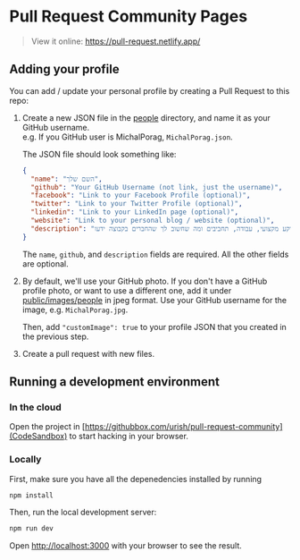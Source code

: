 # Pull Request Community Pages

> View it online: https://pull-request.netlify.app/

## Adding your profile

You can add / update your personal profile by creating a Pull Request to this repo:

1. Create a new JSON file in the [people](people/) directory, and name it as your GitHub username.  
   e.g. If you GitHub user is MichalPorag, `MichalPorag.json`.

   The JSON file should look something like:

   ```json
   {
     "name": "השם שלך",
     "github": "Your GitHub Username (not link, just the username)",
     "facebook": "Link to your Facebook Profile (optional)",
     "twitter": "Link to your Twitter Profile (optional)",
     "linkedin": "Link to your LinkedIn page (optional)",
     "website": "Link to your personal blog / website (optional)",
     "description": "פסקה או שתיים על עצמך: רקע מקצועי, עבודה, תחביבים ומה שחשוב לך שהחברים בקבוצה ידעו"
   }
   ```

   The `name`, `github`, and `description` fields are required. All the other fields are optional.

2. By default, we'll use your GitHub photo. If you don't have a GitHub profile photo,
   or want to use a different one, add it under [public/images/people](public/images/people) in jpeg format.
   Use your GitHub username for the image, e.g. `MichalPorag.jpg`.

   Then, add `"customImage": true` to your profile JSON that you created in the previous step.

3. Create a pull request with new files.

## Running a development environment

### In the cloud

Open the project in [https://githubbox.com/urish/pull-request-community](CodeSandbox) to start hacking in your browser.

### Locally

First, make sure you have all the depenedencies installed by running

```bash
npm install
```

Then, run the local development server:

```bash
npm run dev
```

Open [http://localhost:3000](http://localhost:3000) with your browser to see the result.

